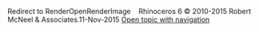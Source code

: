 ---
---

Redirect to RenderOpenRenderImage&#160;
&#160;
Rhinoceros 6 © 2010-2015 Robert McNeel &amp; Associates.11-Nov-2015
 [Open topic with navigation](renderopenrenderimage.html) 


